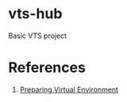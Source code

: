 # vts-hub
Basic VTS project

# References
1. [Preparing Virtual Environment](https://packaging.python.org/guides/installing-using-pip-and-virtual-environments/)